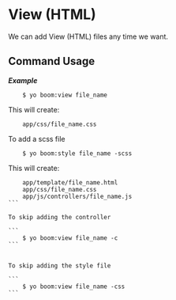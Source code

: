 View (HTML)
============
We can add View (HTML) files any time we want.




Command Usage
-------
    

***Example***

```
    $ yo boom:view file_name
```

This will create:

```
    app/css/file_name.css
```    

To add a scss file 

```
    $ yo boom:style file_name -scss
```

This will create:

````							 
	app/template/file_name.html
	app/css/file_name.css
	app/js/controllers/file_name.js
```

To skip adding the controller

```
    $ yo boom:view file_name -c
```


To skip adding the style file

```
    $ yo boom:view file_name -css
```


